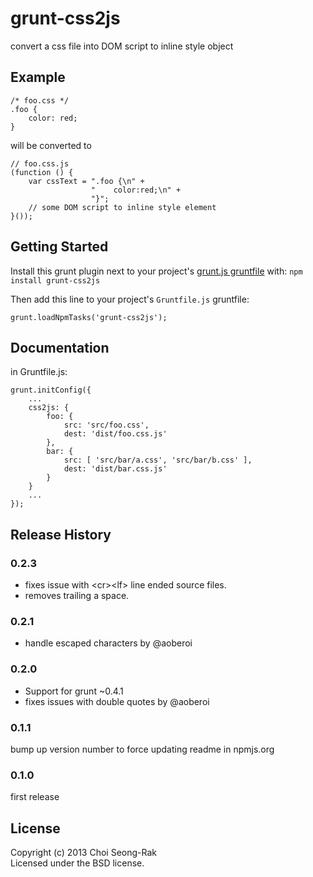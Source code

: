 # grunt-css2js

convert a css file into DOM script to inline style object

## Example

    /* foo.css */
    .foo {
        color: red;
    }

will be converted to

    // foo.css.js
    (function () {
        var cssText = ".foo {\n" +
                      "    color:red;\n" +
                      "}";
        // some DOM script to inline style element
    }());

## Getting Started

Install this grunt plugin next to your project's [grunt.js gruntfile][getting_started] with: `npm install grunt-css2js`

Then add this line to your project's `Gruntfile.js` gruntfile:

    grunt.loadNpmTasks('grunt-css2js');


[grunt]: https://github.com/gruntjs/grunt
[getting_started]: http://gruntjs.com/getting-started

## Documentation

in Gruntfile.js:

    grunt.initConfig({
        ...
        css2js: {
            foo: {
                src: 'src/foo.css',
                dest: 'dist/foo.css.js'
            },
            bar: {
                src: [ 'src/bar/a.css', 'src/bar/b.css' ],
                dest: 'dist/bar.css.js'
            }
        }
        ...
    });

## Release History

### 0.2.3

- fixes issue with &lt;cr&gt;&lt;lf&gt; line ended source files.
- removes trailing a space.

### 0.2.1

- handle escaped characters by @aoberoi

### 0.2.0

- Support for grunt ~0.4.1
- fixes issues with double quotes by @aoberoi

### 0.1.1

bump up version number to force updating readme in npmjs.org

### 0.1.0

first release

## License
Copyright (c) 2013 Choi Seong-Rak  
Licensed under the BSD license.
